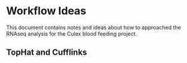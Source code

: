 # Workflow Ideas
This document contains notes and ideas about how to approached the RNAseq analysis for the Culex blood feeding project.

## TopHat and Cufflinks
